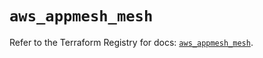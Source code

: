 # `aws_appmesh_mesh`

Refer to the Terraform Registry for docs: [`aws_appmesh_mesh`](https://registry.terraform.io/providers/hashicorp/aws/6.9.0/docs/resources/appmesh_mesh).
